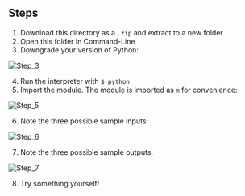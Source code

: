 ## Steps
1. Download this directory as a `.zip` and extract to a new folder
2. Open this folder in Command-Line
3. Downgrade your version of Python:

![Step_3](https://github.com/kvathupo/qfs-optimization/blob/MEAN_VAR-yahoo-edits/MEAN_VAR-yahoo-sample/images/2.PNG "Step 3")

4. Run the interpreter with `$ python`
5. Import the module. The module is imported as `m` for convenience:

![Step_5](https://github.com/kvathupo/qfs-optimization/blob/MEAN_VAR-yahoo-edits/MEAN_VAR-yahoo-sample/images/3.PNG "Step 5")

6. Note the three possible sample inputs:

![Step_6](https://github.com/kvathupo/qfs-optimization/blob/MEAN_VAR-yahoo-edits/MEAN_VAR-yahoo-sample/images/4.PNG "Step 6")

7. Note the three possible sample outputs:

![Step_7](https://github.com/kvathupo/qfs-optimization/blob/MEAN_VAR-yahoo-edits/MEAN_VAR-yahoo-sample/images/7.PNG "Step 7")

8. Try something yourself!
